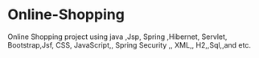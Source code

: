 # Online-Shopping
Online Shopping project using java ,Jsp, Spring ,Hibernet, Servlet, Bootstrap,Jsf, CSS, JavaScript,, Spring Security ,, XML,, H2,,Sql,,and etc. 
